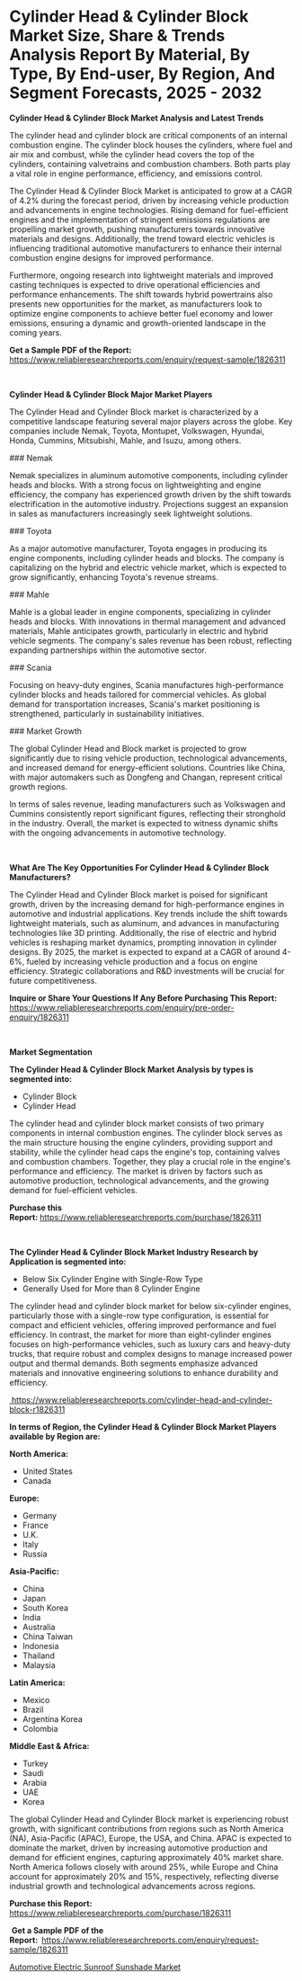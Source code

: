 <p><h1>Cylinder Head & Cylinder Block Market Size, Share & Trends Analysis Report By Material, By Type, By End-user, By Region, And Segment Forecasts, 2025 - 2032</h1></p><p><strong>Cylinder Head & Cylinder Block Market Analysis and Latest Trends</strong></p>
<p><p>The cylinder head and cylinder block are critical components of an internal combustion engine. The cylinder block houses the cylinders, where fuel and air mix and combust, while the cylinder head covers the top of the cylinders, containing valvetrains and combustion chambers. Both parts play a vital role in engine performance, efficiency, and emissions control.</p><p>The Cylinder Head & Cylinder Block Market is anticipated to grow at a CAGR of 4.2% during the forecast period, driven by increasing vehicle production and advancements in engine technologies. Rising demand for fuel-efficient engines and the implementation of stringent emissions regulations are propelling market growth, pushing manufacturers towards innovative materials and designs. Additionally, the trend toward electric vehicles is influencing traditional automotive manufacturers to enhance their internal combustion engine designs for improved performance.</p><p>Furthermore, ongoing research into lightweight materials and improved casting techniques is expected to drive operational efficiencies and performance enhancements. The shift towards hybrid powertrains also presents new opportunities for the market, as manufacturers look to optimize engine components to achieve better fuel economy and lower emissions, ensuring a dynamic and growth-oriented landscape in the coming years.</p></p>
<p><strong>Get a Sample PDF of the Report:&nbsp;</strong> <a href="https://www.reliableresearchreports.com/enquiry/request-sample/1826311?utm_campaign=3359&utm_medium=2&utm_source=Github&utm_content=ia&utm_term=31032025&utm_id=cylinder-head-cylinder-block">https://www.reliableresearchreports.com/enquiry/request-sample/1826311</a></p>
<p>&nbsp;</p>
<p><strong>Cylinder Head & Cylinder Block Major Market Players</strong></p>
<p><p>The Cylinder Head and Cylinder Block market is characterized by a competitive landscape featuring several major players across the globe. Key companies include Nemak, Toyota, Montupet, Volkswagen, Hyundai, Honda, Cummins, Mitsubishi, Mahle, and Isuzu, among others.</p><p>### Nemak</p><p>Nemak specializes in aluminum automotive components, including cylinder heads and blocks. With a strong focus on lightweighting and engine efficiency, the company has experienced growth driven by the shift towards electrification in the automotive industry. Projections suggest an expansion in sales as manufacturers increasingly seek lightweight solutions.</p><p>### Toyota</p><p>As a major automotive manufacturer, Toyota engages in producing its engine components, including cylinder heads and blocks. The company is capitalizing on the hybrid and electric vehicle market, which is expected to grow significantly, enhancing Toyota's revenue streams.</p><p>### Mahle</p><p>Mahle is a global leader in engine components, specializing in cylinder heads and blocks. With innovations in thermal management and advanced materials, Mahle anticipates growth, particularly in electric and hybrid vehicle segments. The company's sales revenue has been robust, reflecting expanding partnerships within the automotive sector.</p><p>### Scania</p><p>Focusing on heavy-duty engines, Scania manufactures high-performance cylinder blocks and heads tailored for commercial vehicles. As global demand for transportation increases, Scania's market positioning is strengthened, particularly in sustainability initiatives.</p><p>### Market Growth</p><p>The global Cylinder Head and Block market is projected to grow significantly due to rising vehicle production, technological advancements, and increased demand for energy-efficient solutions. Countries like China, with major automakers such as Dongfeng and Changan, represent critical growth regions.</p><p>In terms of sales revenue, leading manufacturers such as Volkswagen and Cummins consistently report significant figures, reflecting their stronghold in the industry. Overall, the market is expected to witness dynamic shifts with the ongoing advancements in automotive technology.</p></p>
<p>&nbsp;</p>
<p><strong>What Are The Key Opportunities For Cylinder Head & Cylinder Block Manufacturers?</strong></p>
<p><p>The Cylinder Head and Cylinder Block market is poised for significant growth, driven by the increasing demand for high-performance engines in automotive and industrial applications. Key trends include the shift towards lightweight materials, such as aluminum, and advances in manufacturing technologies like 3D printing. Additionally, the rise of electric and hybrid vehicles is reshaping market dynamics, prompting innovation in cylinder designs. By 2025, the market is expected to expand at a CAGR of around 4-6%, fueled by increasing vehicle production and a focus on engine efficiency. Strategic collaborations and R&D investments will be crucial for future competitiveness.</p></p>
<p><strong>Inquire or Share Your Questions If Any Before Purchasing This Report:</strong> <a href="https://www.reliableresearchreports.com/enquiry/pre-order-enquiry/1826311?utm_campaign=3359&utm_medium=2&utm_source=Github&utm_content=ia&utm_term=31032025&utm_id=cylinder-head-cylinder-block">https://www.reliableresearchreports.com/enquiry/pre-order-enquiry/1826311</a></p>
<p>&nbsp;</p>
<p><strong>Market Segmentation</strong></p>
<p><strong>The Cylinder Head & Cylinder Block Market Analysis by types is segmented into:</strong></p>
<p><ul><li>Cylinder Block</li><li>Cylinder Head</li></ul></p>
<p><p>The cylinder head and cylinder block market consists of two primary components in internal combustion engines. The cylinder block serves as the main structure housing the engine cylinders, providing support and stability, while the cylinder head caps the engine's top, containing valves and combustion chambers. Together, they play a crucial role in the engine's performance and efficiency. The market is driven by factors such as automotive production, technological advancements, and the growing demand for fuel-efficient vehicles.</p></p>
<p><strong>Purchase this Report:&nbsp;</strong><a href="https://www.reliableresearchreports.com/purchase/1826311?utm_campaign=3359&utm_medium=2&utm_source=Github&utm_content=ia&utm_term=31032025&utm_id=cylinder-head-cylinder-block">https://www.reliableresearchreports.com/purchase/1826311</a></p>
<p>&nbsp;</p>
<p><strong>The Cylinder Head & Cylinder Block Market Industry Research by Application is segmented into:</strong></p>
<p><ul><li>Below Six Cylinder Engine with Single-Row Type</li><li>Generally Used for More than 8 Cylinder Engine</li></ul></p>
<p><p>The cylinder head and cylinder block market for below six-cylinder engines, particularly those with a single-row type configuration, is essential for compact and efficient vehicles, offering improved performance and fuel efficiency. In contrast, the market for more than eight-cylinder engines focuses on high-performance vehicles, such as luxury cars and heavy-duty trucks, that require robust and complex designs to manage increased power output and thermal demands. Both segments emphasize advanced materials and innovative engineering solutions to enhance durability and efficiency.</p></p>
<p><a href="https://www.reliableresearchreports.com/cylinder-head-and-cylinder-block-r1826311?utm_campaign=3359&utm_medium=2&utm_source=Github&utm_content=ia&utm_term=31032025&utm_id=cylinder-head-cylinder-block">&nbsp;https://www.reliableresearchreports.com/cylinder-head-and-cylinder-block-r1826311</a></p>
<p><strong>In terms of Region, the Cylinder Head & Cylinder Block Market Players available by Region are:</strong></p>
<p>
    <p> <strong> North America: </strong>
        <ul>
            <li>United States</li>
            <li>Canada</li>
        </ul>
        </p> 
    <p> <strong> Europe: </strong>
        <ul>
            <li>Germany</li>
            <li>France</li>
            <li>U.K.</li>
            <li>Italy</li>
            <li>Russia</li>
        </ul>
        </p> 
    <p> <strong> Asia-Pacific: </strong>
        <ul>
            <li>China</li>
            <li>Japan</li>
            <li>South Korea</li>
            <li>India</li>
            <li>Australia</li>
            <li>China Taiwan</li>
            <li>Indonesia</li>
            <li>Thailand</li>
            <li>Malaysia</li>
        </ul>
        </p> 
    <p> <strong> Latin America: </strong>
        <ul>
            <li>Mexico</li>
            <li>Brazil</li>
            <li>Argentina Korea</li>
            <li>Colombia</li>
        </ul>
        </p> 
    <p> <strong> Middle East & Africa: </strong>
        <ul>
            <li>Turkey</li>
            <li>Saudi</li>
            <li>Arabia</li>
            <li>UAE</li>
            <li>Korea</li>
        </ul>
    </p>
    </p>
<p><p>The global Cylinder Head and Cylinder Block market is experiencing robust growth, with significant contributions from regions such as North America (NA), Asia-Pacific (APAC), Europe, the USA, and China. APAC is expected to dominate the market, driven by increasing automotive production and demand for efficient engines, capturing approximately 40% market share. North America follows closely with around 25%, while Europe and China account for approximately 20% and 15%, respectively, reflecting diverse industrial growth and technological advancements across regions.</p></p>
<p><strong>Purchase this Report: </strong><a href="https://www.reliableresearchreports.com/purchase/1826311?utm_campaign=3359&utm_medium=2&utm_source=Github&utm_content=ia&utm_term=31032025&utm_id=cylinder-head-cylinder-block">https://www.reliableresearchreports.com/purchase/1826311</a></p>
<p>&nbsp;<strong>Get a Sample PDF of the Report:&nbsp;&nbsp;</strong><a href="https://www.reliableresearchreports.com/enquiry/request-sample/1826311?utm_campaign=3359&utm_medium=2&utm_source=Github&utm_content=ia&utm_term=31032025&utm_id=cylinder-head-cylinder-block">https://www.reliableresearchreports.com/enquiry/request-sample/1826311</a></p>
<p><strong></strong></p>
<p><p><a href="https://github.com/boyertrull4r/Market-Research-Report-List-1/blob/main/automotive-electric-sunroof-sunshade-market.md?utm_campaign=3359&utm_medium=2&utm_source=Github&utm_content=ia&utm_term=31032025&utm_id=cylinder-head-cylinder-block">Automotive Electric Sunroof Sunshade Market</a></p></p>